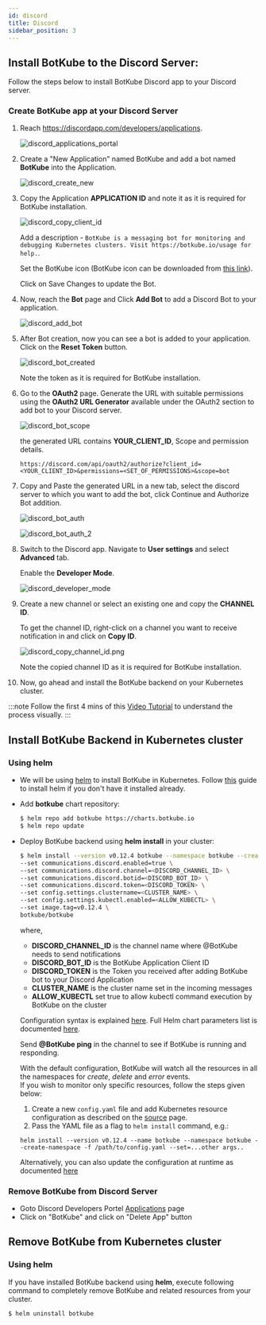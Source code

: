 ```yaml
---
id: discord
title: Discord
sidebar_position: 3
---
```


## Install BotKube to the Discord Server:

Follow the steps below to install BotKube Discord app to your Discord server.

### Create BotKube app at your Discord Server

1. Reach https://discordapp.com/developers/applications.

    ![discord_applications_portal](assets/discord_applications_portal.png)

2. Create a "New Application" named BotKube and add a bot named **BotKube** into the Application.

    ![discord_create_new](assets/discord_create_new.png)

3. Copy the Application **APPLICATION ID** and note it as it is required for BotKube installation.

    ![discord_copy_client_id](assets/discord_copy_application_id.png)

    Add a description - `BotKube is a messaging bot for monitoring and debugging Kubernetes clusters. Visit https://botkube.io/usage for help.`.

    Set the BotKube icon (BotKube icon can be downloaded from [this link](https://github.com/kubeshop/botkube/raw/main/branding/logos/botkube_192x192.png)).

    Click on Save Changes to update the Bot.

4. Now, reach the **Bot** page and Click **Add Bot** to add a Discord Bot to your application.

    ![discord_add_bot](assets/discord_add_bot.png)

5. After Bot creation, now you can see a bot is added to your application. Click on the **Reset Token** button.

    ![discord_bot_created](assets/discord_bot_created.png)

    Note the token as it is required for BotKube installation.

6. Go to the **OAuth2** page. Generate the URL with suitable permissions using the **OAuth2 URL Generator** available under the OAuth2 section to add bot to your Discord server.

    ![discord_bot_scope](assets/discord_bot_scope.png)

    the generated URL contains **YOUR_CLIENT_ID**, Scope and permission details.

    ```
    https://discord.com/api/oauth2/authorize?client_id=<YOUR_CLIENT_ID>&permissions=<SET_OF_PERMISSIONS>&scope=bot
    ```

7. Copy and Paste the generated URL in a new tab, select the discord server to which you want to add the bot, click Continue and Authorize Bot addition.

    ![discord_bot_auth](assets/discord_bot_auth.png)

    ![discord_bot_auth_2](assets/discord_bot_auth_2.png)

8. Switch to the Discord app. Navigate to **User settings** and select **Advanced** tab.

    Enable the **Developer Mode**.

    ![discord_developer_mode](assets/discord_developer_mode.png)

9. Create a new channel or select an existing one and copy the **CHANNEL ID**.

   To get the channel ID, right-click on a channel you want to receive notification in and click on **Copy ID**.

   ![discord_copy_channel_id.png](assets/discord_copy_channel_id.png)

   Note the copied channel ID as it is required for BotKube installation.

10. Now, go ahead and install the BotKube backend on your Kubernetes cluster.

:::note
Follow the first 4 mins of this [Video Tutorial](https://youtu.be/8o25pRbXdFw) to understand the process visually.
:::


## Install BotKube Backend in Kubernetes cluster

### Using helm

- We will be using [helm](https://helm.sh/) to install BotKube in Kubernetes. Follow [this](https://docs.helm.sh/using_helm/#installing-helm) guide to install helm if you don't have it installed already.
- Add **botkube** chart repository:

  ```bash
  $ helm repo add botkube https://charts.botkube.io
  $ helm repo update
  ```

- Deploy BotKube backend using **helm install** in your cluster:

  ```bash
  $ helm install --version v0.12.4 botkube --namespace botkube --create-namespace \
  --set communications.discord.enabled=true \
  --set communications.discord.channel=<DISCORD_CHANNEL_ID> \
  --set communications.discord.botid=<DISCORD_BOT_ID> \
  --set communications.discord.token=<DISCORD_TOKEN> \
  --set config.settings.clustername=<CLUSTER_NAME> \
  --set config.settings.kubectl.enabled=<ALLOW_KUBECTL> \
  --set image.tag=v0.12.4 \
  botkube/botkube
  ```

  where,<br/>
  - **DISCORD_CHANNEL_ID** is the channel name where @BotKube needs to send notifications<br/>
  - **DISCORD_BOT_ID** is the BotKube Application Client ID<br/>
  - **DISCORD_TOKEN** is the Token you received after adding BotKube bot to your Discord Application<br/>
  - **CLUSTER_NAME** is the cluster name set in the incoming messages<br/>
  - **ALLOW_KUBECTL** set true to allow kubectl command execution by BotKube on the cluster<br/>

   Configuration syntax is explained [here](../../configuration).
   Full Helm chart parameters list is documented [here](../../configuration/helm-chart-parameters).

  Send **@BotKube ping** in the channel to see if BotKube is running and responding.

  With the default configuration, BotKube will watch all the resources in all the namespaces for _create_, _delete_ and _error_ events.<br/>
  If you wish to monitor only specific resources, follow the steps given below:

  1. Create a new `config.yaml` file and add Kubernetes resource configuration as described on the [source](../../configuration/source) page.
  2. Pass the YAML file as a flag to `helm install` command, e.g.:

    ```
    helm install --version v0.12.4 --name botkube --namespace botkube --create-namespace -f /path/to/config.yaml --set=...other args..
    ```

  Alternatively, you can also update the configuration at runtime as documented [here](../../configuration/#updating-the-configuration-at-runtime)

### Remove BotKube from Discord Server

- Goto Discord Developers Portel <a href="https://discord.com/developers/applications">Applications</a> page<br/>
- Click on "BotKube" and click on "Delete App" button

## Remove BotKube from Kubernetes cluster

### Using helm

If you have installed BotKube backend using **helm**, execute following command to completely remove BotKube and related resources from your cluster.

```bash
$ helm uninstall botkube
```

